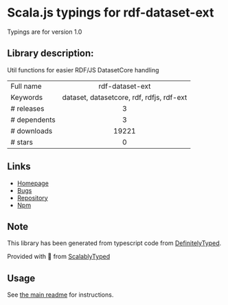 
# Scala.js typings for rdf-dataset-ext

Typings are for version 1.0

## Library description:
Util functions for easier RDF/JS DatasetCore handling

|                    |                 |
| ------------------ | :-------------: |
| Full name          | rdf-dataset-ext |
| Keywords           | dataset, datasetcore, rdf, rdfjs, rdf-ext |
| # releases         | 3 |
| # dependents       | 3 |
| # downloads        | 19221 |
| # stars            | 0 |

## Links
- [Homepage](https://github.com/rdf-ext/rdf-dataset-ext)
- [Bugs](https://github.com/rdf-ext/rdf-dataset-ext/issues)
- [Repository](https://github.com/rdf-ext/rdf-dataset-ext)
- [Npm](https://www.npmjs.com/package/rdf-dataset-ext)
    


## Note
This library has been generated from typescript code from [DefinitelyTyped](https://definitelytyped.org).

Provided with :purple_heart: from [ScalablyTyped](https://github.com/oyvindberg/ScalablyTyped)

## Usage
See [the main readme](../../readme.md) for instructions.



